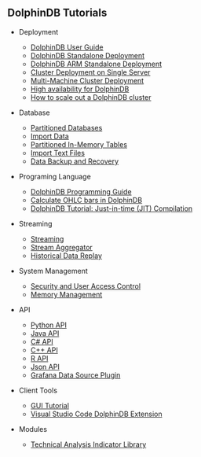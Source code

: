 ## DolphinDB Tutorials

- Deployment
    - [DolphinDB User Guide](dolphindb_user_guide.md)
    - [DolphinDB Standalone Deployment](standalone_deployment.md)
    - [DolphinDB ARM Standalone Deployment](ARM_standalone_deployment.md)
    - [Cluster Deployment on Single Server](single_machine_cluster_deploy.md)
    - [Multi-Machine Cluster Deployment](multi_machine_cluster_deployment.md)
    - [High availability for DolphinDB](ha_cluster_deployment.md)
    - [How to scale out a DolphinDB cluster](cluster_scaleout.md)
- Database
    - [Partitioned Databases](database.md)
    - [Import Data](import_data.md)
    - [Partitioned In-Memory Tables](partitioned_in_memory_table.md)
    - [Import Text Files](import_csv.md)
    - [Data Backup and Recovery](data_backup_and_recovery)
- Programing Language
    - [DolphinDB Programming Guide](DolphinDB_Programming_Guide.md)
    - [Calculate OHLC bars in DolphinDB](OHLC.md)
    - [DolphinDB Tutorial: Just-in-time (JIT) Compilation](jit.md)
- Streaming
    - [Streaming](streaming_tutorial.md)
    - [Stream Aggregator](stream_aggregator.md)
    - [Historical Data Replay](historical_data_replay.md)

- System Management
    - [Security and User Access Control](ACL_and_Security.md)
    - [Memory Management](memory_management.md)
- API
    - [Python API](https://github.com/dolphindb/Tutorials_EN/blob/master/python_api.md)
    - [Java API](../../api-java/blob/master/README.md)
    - [C# API](../../api-csharp/blob/master/README.md)
    - [C++ API](../../api-cplusplus/blob/master/README.md)
    - [R API](../../api-r/blob/master/README.md)
    - [Json API](../../api-json/blob/master/README.md)
    - [Grafana Data Source Plugin](https://github.com/dolphindb/grafana-datasource/blob/master/README.md)
- Client Tools
    - [GUI Tutorial](gui_tutorial.md)
    - [Visual Studio Code DolphinDB Extension](vscode_extension.md)
- Modules
    - [Technical Analysis Indicator Library](ta.md)

